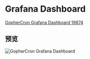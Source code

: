 # Grafana Dashboard

[GopherCron Grafana Dashboard 19874](https://grafana.com/grafana/dashboards/19874-gophercron-dashboard/)

## 预览

![GopherCron Grafana Dashboard](/grafana_example.jpg)
